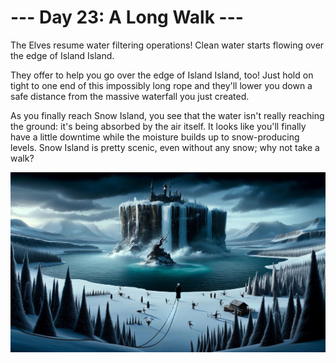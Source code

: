 # --- Day 23: A Long Walk ---

The Elves resume water filtering operations! Clean water starts flowing over the edge of Island Island.

They offer to help you go over the edge of Island Island, too! Just hold on tight to one end of this impossibly long
rope and they'll lower you down a safe distance from the massive waterfall you just created.

As you finally reach Snow Island, you see that the water isn't really reaching the ground: it's being absorbed by the
air itself. It looks like you'll finally have a little downtime while the moisture builds up to snow-producing levels.
Snow Island is pretty scenic, even without any snow; why not take a walk?

![Scene](./scene.jpg)
